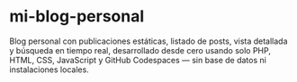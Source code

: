 # mi-blog-personal
Blog personal con publicaciones estáticas, listado de posts, vista detallada y búsqueda en tiempo real, desarrollado desde cero usando solo PHP, HTML, CSS, JavaScript y GitHub Codespaces — sin base de datos ni instalaciones locales.
